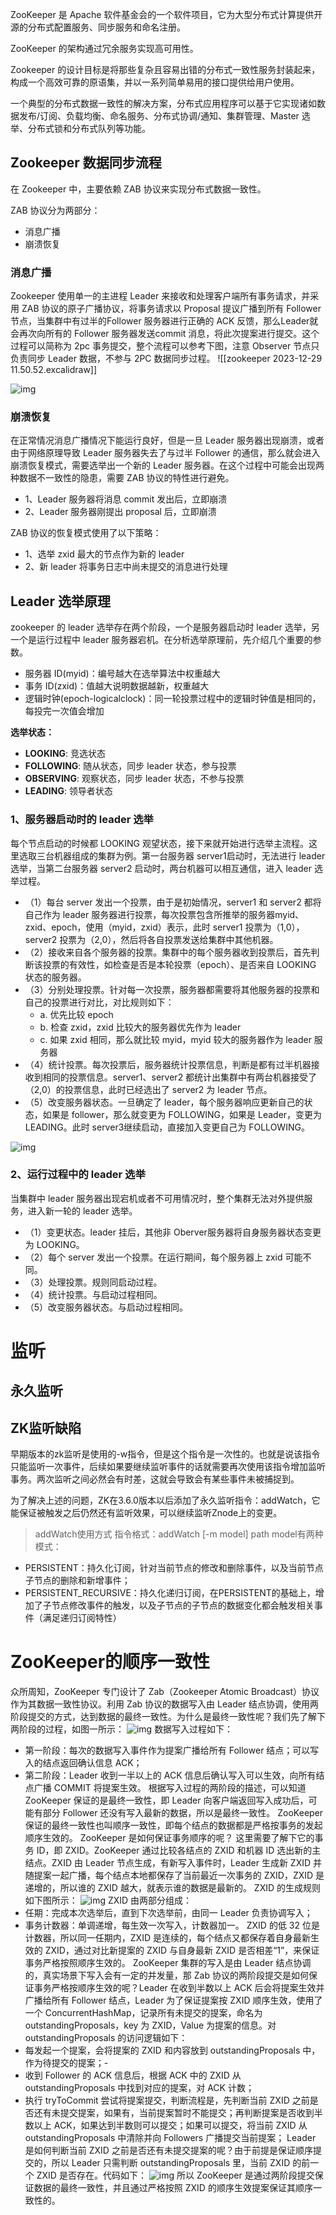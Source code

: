ZooKeeper 是 Apache 软件基金会的一个软件项目，它为大型分布式计算提供开源的分布式配置服务、同步服务和命名注册。

ZooKeeper 的架构通过冗余服务实现高可用性。

Zookeeper 的设计目标是将那些复杂且容易出错的分布式一致性服务封装起来，构成一个高效可靠的原语集，并以一系列简单易用的接口提供给用户使用。

一个典型的分布式数据一致性的解决方案，分布式应用程序可以基于它实现诸如数据发布/订阅、负载均衡、命名服务、分布式协调/通知、集群管理、Master 选举、分布式锁和分布式队列等功能。

## Zookeeper 数据同步流程

在 Zookeeper 中，主要依赖 ZAB 协议来实现分布式数据一致性。

ZAB 协议分为两部分：

- 消息广播
- 崩溃恢复

### 消息广播

Zookeeper 使用单一的主进程 Leader 来接收和处理客户端所有事务请求，并采用 ZAB 协议的原子广播协议，将事务请求以 Proposal 提议广播到所有 Follower 节点，当集群中有过半的Follower 服务器进行正确的 ACK 反馈，那么Leader就会再次向所有的 Follower 服务器发送commit 消息，将此次提案进行提交。这个过程可以简称为 2pc 事务提交，整个流程可以参考下图，注意 Observer 节点只负责同步 Leader 数据，不参与 2PC 数据同步过程。
![[zookeeper 2023-12-29 11.50.52.excalidraw]]

![img](https://www.runoob.com/wp-content/uploads/2020/09/zk-data-stream-async.png)

### 崩溃恢复

在正常情况消息广播情况下能运行良好，但是一旦 Leader 服务器出现崩溃，或者由于网络原理导致 Leader 服务器失去了与过半 Follower 的通信，那么就会进入崩溃恢复模式，需要选举出一个新的 Leader 服务器。在这个过程中可能会出现两种数据不一致性的隐患，需要 ZAB 协议的特性进行避免。

- 1、Leader 服务器将消息 commit 发出后，立即崩溃
- 2、Leader 服务器刚提出 proposal 后，立即崩溃

ZAB 协议的恢复模式使用了以下策略：

- 1、选举 zxid 最大的节点作为新的 leader
- 2、新 leader 将事务日志中尚未提交的消息进行处理

##  Leader 选举原理

zookeeper 的 leader 选举存在两个阶段，一个是服务器启动时 leader 选举，另一个是运行过程中 leader 服务器宕机。在分析选举原理前，先介绍几个重要的参数。

- 服务器 ID(myid)：编号越大在选举算法中权重越大
- 事务 ID(zxid)：值越大说明数据越新，权重越大
- 逻辑时钟(epoch-logicalclock)：同一轮投票过程中的逻辑时钟值是相同的，每投完一次值会增加

**选举状态：**

- **LOOKING**: 竞选状态
- **FOLLOWING**: 随从状态，同步 leader 状态，参与投票
- **OBSERVING**: 观察状态，同步 leader 状态，不参与投票
- **LEADING**: 领导者状态

### 1、服务器启动时的 leader 选举

每个节点启动的时候都 LOOKING 观望状态，接下来就开始进行选举主流程。这里选取三台机器组成的集群为例。第一台服务器 server1启动时，无法进行 leader 选举，当第二台服务器 server2 启动时，两台机器可以相互通信，进入 leader 选举过程。

- （1）每台 server 发出一个投票，由于是初始情况，server1 和 server2 都将自己作为 leader 服务器进行投票，每次投票包含所推举的服务器myid、zxid、epoch，使用（myid，zxid）表示，此时 server1 投票为（1,0），server2 投票为（2,0），然后将各自投票发送给集群中其他机器。
- （2）接收来自各个服务器的投票。集群中的每个服务器收到投票后，首先判断该投票的有效性，如检查是否是本轮投票（epoch）、是否来自 LOOKING 状态的服务器。
- （3）分别处理投票。针对每一次投票，服务器都需要将其他服务器的投票和自己的投票进行对比，对比规则如下：
  - a. 优先比较 epoch
  - b. 检查 zxid，zxid 比较大的服务器优先作为 leader
  - c. 如果 zxid 相同，那么就比较 myid，myid 较大的服务器作为 leader 服务器
- （4）统计投票。每次投票后，服务器统计投票信息，判断是都有过半机器接收到相同的投票信息。server1、server2 都统计出集群中有两台机器接受了（2,0）的投票信息，此时已经选出了 server2 为 leader 节点。
- （5）改变服务器状态。一旦确定了 leader，每个服务器响应更新自己的状态，如果是 follower，那么就变更为 FOLLOWING，如果是 Leader，变更为 LEADING。此时 server3继续启动，直接加入变更自己为 FOLLOWING。

![img](https://www.runoob.com/wp-content/uploads/2020/09/vote-01.png)

### 2、运行过程中的 leader 选举

当集群中 leader 服务器出现宕机或者不可用情况时，整个集群无法对外提供服务，进入新一轮的 leader 选举。

- （1）变更状态。leader 挂后，其他非 Oberver服务器将自身服务器状态变更为 LOOKING。
- （2）每个 server 发出一个投票。在运行期间，每个服务器上 zxid 可能不同。
- （3）处理投票。规则同启动过程。
- （4）统计投票。与启动过程相同。
- （5）改变服务器状态。与启动过程相同。
# 监听
## 永久监听

## ZK监听缺陷

早期版本的zk监听是使用的-w指令，但是这个指令是一次性的。也就是说该指令只能监听一次事件，后续如果要继续监听事件的话就需要再次使用该指令增加监听事务。两次监听之间必然会有时差，这就会导致会有某些事件未被捕捉到。

为了解决上述的问题，ZK在3.6.0版本以后添加了永久监听指令：addWatch，它能保证被触发之后仍然还有监听效果，可以继续监听Znode上的变更。

> addWatch使用方式
> 指令格式：addWatch [-m model] path
> model有两种模式：

- PERSISTENT：持久化订阅，针对当前节点的修改和删除事件，以及当前节点子节点的删除和新增事件；
- PERSISTENT_RECURSIVE：持久化递归订阅，在PERSISTENT的基础上，增加了子节点修改事件的触发，以及子节点的子节点的数据变化都会触发相关事件（满足递归订阅特性）

# ZooKeeper的顺序一致性
众所周知，ZooKeeper 专门设计了 Zab（Zookeeper Atomic Broadcast）协议作为其数据一致性协议。利用 Zab 协议的数据写入由 Leader 结点协调，使用两阶段提交的方式，达到数据的最终一致性。为什么是最终一致性呢？我们先了解下两阶段的过程，如图一所示：
![img](https://static001.geekbang.org/resource/image/21/7e/21acd912633271fbca4d795194747e7e.jpg?wh=822*298)
数据写入过程如下：
- 第一阶段：每次的数据写入事件作为提案广播给所有 Follower 结点；可以写入的结点返回确认信息 ACK；
- 第二阶段：Leader 收到一半以上的 ACK 信息后确认写入可以生效，向所有结点广播 COMMIT 将提案生效。
根据写入过程的两阶段的描述，可以知道 ZooKeeper 保证的是最终一致性，即 Leader 向客户端返回写入成功后，可能有部分 Follower 还没有写入最新的数据，所以是最终一致性。
ZooKeeper 保证的最终一致性也叫顺序一致性，即每个结点的数据都是严格按事务的发起顺序生效的。
ZooKeeper 是如何保证事务顺序的呢？
这里需要了解下它的事务 ID，即 ZXID。ZooKeeper 通过比较各结点的 ZXID 和机器 ID 选出新的主结点。ZXID 由 Leader 节点生成，有新写入事件时，Leader 生成新 ZXID 并随提案一起广播，每个结点本地都保存了当前最近一次事务的 ZXID，ZXID 是递增的，所以谁的 ZXID 越大，就表示谁的数据是最新的。
ZXID 的生成规则如下图所示：
![img](https://static001.geekbang.org/resource/image/9e/1b/9e883155dfa23d3fca28051acfe1c71b.jpg?wh=821*190)
ZXID 由两部分组成：
- 任期：完成本次选举后，直到下次选举前，由同一 Leader 负责协调写入；
- 事务计数器：单调递增，每生效一次写入，计数器加一。
ZXID 的低 32 位是计数器，所以同一任期内，ZXID 是连续的，每个结点又都保存着自身最新生效的 ZXID，通过对比新提案的 ZXID 与自身最新 ZXID 是否相差“1”，来保证事务严格按照顺序生效的。
ZooKeeper 集群的写入是由 Leader 结点协调的，真实场景下写入会有一定的并发量，那 Zab 协议的两阶段提交是如何保证事务严格按顺序生效的呢？Leader 在收到半数以上 ACK 后会将提案生效并广播给所有 Follower 结点，Leader 为了保证提案按 ZXID 顺序生效，使用了一个 ConcurrentHashMap，记录所有未提交的提案，命名为 outstandingProposals，key 为 ZXID，Value 为提案的信息。对 outstandingProposals 的访问逻辑如下：
- 每发起一个提案，会将提案的 ZXID 和内容放到 outstandingProposals 中，作为待提交的提案；-
- 收到 Follower 的 ACK 信息后，根据 ACK 中的 ZXID 从 outstandingProposals 中找到对应的提案，对 ACK 计数；
- 执行 tryToCommit 尝试将提案提交，判断流程是，先判断当前 ZXID 之前是否还有未提交提案，如果有，当前提案暂时不能提交；再判断提案是否收到半数以上 ACK，如果达到半数则可以提交；如果可以提交，将当前 ZXID 从 outstandingProposals 中清除并向 Followers 广播提交当前提案；
Leader 是如何判断当前 ZXID 之前是否还有未提交提案的呢？由于前提是保证顺序提交的，所以 Leader 只需判断 outstandingProposals 里，当前 ZXID 的前一个 ZXID 是否存在。代码如下：
![img](https://static001.geekbang.org/resource/image/0c/d1/0c853e6bcdebab9077aa44e3831d6ed1.jpg?wh=622*114)
所以 ZooKeeper 是通过两阶段提交保证数据的最终一致性，并且通过严格按照 ZXID 的顺序生效提案保证其顺序一致性的。

